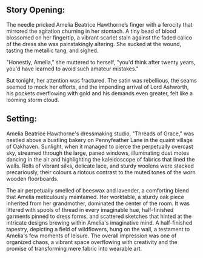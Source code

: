 ## Story Opening:

The needle pricked Amelia Beatrice Hawthorne’s finger with a ferocity that mirrored the agitation churning in her stomach. A tiny bead of blood blossomed on her fingertip, a vibrant scarlet stain against the faded calico of the dress she was painstakingly altering. She sucked at the wound, tasting the metallic tang, and sighed.

"Honestly, Amelia," she muttered to herself, "you'd think after twenty years, you'd have learned to avoid such amateur mistakes."

But tonight, her attention was fractured. The satin was rebellious, the seams seemed to mock her efforts, and the impending arrival of Lord Ashworth, his pockets overflowing with gold and his demands even greater, felt like a looming storm cloud.

## Setting:

Amelia Beatrice Hawthorne's dressmaking studio, "Threads of Grace," was nestled above a bustling bakery on Pennyfeather Lane in the quaint village of Oakhaven. Sunlight, when it managed to pierce the perpetually overcast sky, streamed through the large, paned windows, illuminating dust motes dancing in the air and highlighting the kaleidoscope of fabrics that lined the walls. Rolls of vibrant silks, delicate lace, and sturdy woolens were stacked precariously, their colours a riotous contrast to the muted tones of the worn wooden floorboards.

The air perpetually smelled of beeswax and lavender, a comforting blend that Amelia meticulously maintained. Her worktable, a sturdy oak piece inherited from her grandmother, dominated the center of the room. It was littered with spools of thread in every imaginable hue, half-finished garments pinned to dress forms, and scattered sketches that hinted at the intricate designs brewing within Amelia's imaginative mind. A half-finished tapestry, depicting a field of wildflowers, hung on the wall, a testament to Amelia's few moments of leisure. The overall impression was one of organized chaos, a vibrant space overflowing with creativity and the promise of transforming mere fabric into wearable art.
